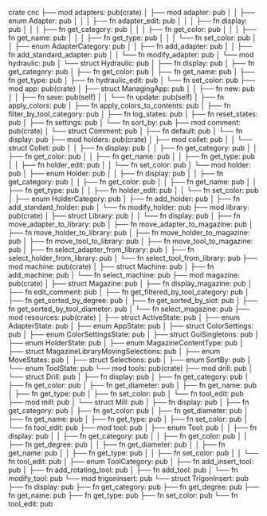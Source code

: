 crate cnc
├── mod adapters: pub(crate)
│   ├── mod adapter: pub
│   │   ├── enum Adapter: pub
│   │   │   ├── fn adapter_edit: pub
│   │   │   ├── fn display: pub
│   │   │   ├── fn get_category: pub
│   │   │   ├── fn get_color: pub
│   │   │   ├── fn get_name: pub
│   │   │   ├── fn get_type: pub
│   │   │   └── fn set_color: pub
│   │   ├── enum AdapterCategory: pub
│   │   ├── fn add_adapter: pub
│   │   ├── fn add_standard_adapter: pub
│   │   └── fn modify_adapter: pub
│   └── mod hydraulic: pub
│       └── struct Hydraulic: pub
│           ├── fn display: pub
│           ├── fn get_category: pub
│           ├── fn get_color: pub
│           ├── fn get_name: pub
│           ├── fn get_type: pub
│           ├── fn hydraulic_edit: pub
│           └── fn set_color: pub
├── mod app: pub(crate)
│   ├── struct ManagingApp: pub
│   │   ├── fn new: pub
│   │   ├── fn save: pub(self)
│   │   └── fn update: pub(self)
│   ├── fn apply_colors: pub
│   ├── fn apply_colors_to_contents: pub
│   ├── fn filter_by_tool_category: pub
│   ├── fn log_states: pub
│   ├── fn reset_states: pub
│   ├── fn settings: pub
│   └── fn sort_by: pub
├── mod comment: pub(crate)
│   └── struct Comment: pub
│       ├── fn default: pub
│       └── fn display: pub
├── mod holders: pub(crate)
│   ├── mod collet: pub
│   │   └── struct Collet: pub
│   │       ├── fn display: pub
│   │       ├── fn get_category: pub
│   │       ├── fn get_color: pub
│   │       ├── fn get_name: pub
│   │       ├── fn get_type: pub
│   │       ├── fn holder_edit: pub
│   │       └── fn set_color: pub
│   └── mod holder: pub
│       ├── enum Holder: pub
│       │   ├── fn display: pub
│       │   ├── fn get_category: pub
│       │   ├── fn get_color: pub
│       │   ├── fn get_name: pub
│       │   ├── fn get_type: pub
│       │   ├── fn holder_edit: pub
│       │   └── fn set_color: pub
│       ├── enum HolderCategory: pub
│       ├── fn add_holder: pub
│       ├── fn add_standard_holder: pub
│       └── fn modify_holder: pub
├── mod library: pub(crate)
│   ├── struct Library: pub
│   │   └── fn display: pub
│   ├── fn move_adapter_to_library: pub
│   ├── fn move_adapter_to_magazine: pub
│   ├── fn move_holder_to_library: pub
│   ├── fn move_holder_to_magazine: pub
│   ├── fn move_tool_to_library: pub
│   ├── fn move_tool_to_magazine: pub
│   ├── fn select_adapter_from_library: pub
│   ├── fn select_holder_from_library: pub
│   └── fn select_tool_from_library: pub
├── mod machine: pub(crate)
│   ├── struct Machine: pub
│   ├── fn add_machine: pub
│   └── fn select_machine: pub
├── mod magazine: pub(crate)
│   ├── struct Magazine: pub
│   ├── fn display_magazine: pub
│   ├── fn edit_comment: pub
│   ├── fn get_filtered_by_tool_category: pub
│   ├── fn get_sorted_by_degree: pub
│   ├── fn get_sorted_by_slot: pub
│   ├── fn get_sorted_by_tool_diameter: pub
│   └── fn select_magazine: pub
├── mod resources: pub(crate)
│   ├── struct ActiveState: pub
│   ├── enum AdapterState: pub
│   ├── enum AppState: pub
│   ├── struct ColorSettings: pub
│   ├── enum ColorSettingsState: pub
│   ├── struct GuiSingletons: pub
│   ├── enum HolderState: pub
│   ├── enum MagazineContentType: pub
│   ├── struct MagazineLibraryMovingSelections: pub
│   ├── enum MoveStates: pub
│   ├── struct Selections: pub
│   ├── enum SortBy: pub
│   └── enum ToolState: pub
└── mod tools: pub(crate)
    ├── mod drill: pub
    │   └── struct Drill: pub
    │       ├── fn display: pub
    │       ├── fn get_category: pub
    │       ├── fn get_color: pub
    │       ├── fn get_diameter: pub
    │       ├── fn get_name: pub
    │       ├── fn get_type: pub
    │       ├── fn set_color: pub
    │       └── fn tool_edit: pub
    ├── mod mill: pub
    │   └── struct Mill: pub
    │       ├── fn display: pub
    │       ├── fn get_category: pub
    │       ├── fn get_color: pub
    │       ├── fn get_diameter: pub
    │       ├── fn get_name: pub
    │       ├── fn get_type: pub
    │       ├── fn set_color: pub
    │       └── fn tool_edit: pub
    ├── mod tool: pub
    │   ├── enum Tool: pub
    │   │   ├── fn display: pub
    │   │   ├── fn get_category: pub
    │   │   ├── fn get_color: pub
    │   │   ├── fn get_degree: pub
    │   │   ├── fn get_diameter: pub
    │   │   ├── fn get_name: pub
    │   │   ├── fn get_type: pub
    │   │   ├── fn set_color: pub
    │   │   └── fn tool_edit: pub
    │   ├── enum ToolCategory: pub
    │   ├── fn add_insert_tool: pub
    │   ├── fn add_rotating_tool: pub
    │   ├── fn add_tool: pub
    │   └── fn modify_tool: pub
    └── mod trigoninsert: pub
        └── struct TrigonInsert: pub
            ├── fn display: pub
            ├── fn get_category: pub
            ├── fn get_degree: pub
            ├── fn get_name: pub
            ├── fn get_type: pub
            ├── fn set_color: pub
            └── fn tool_edit: pub